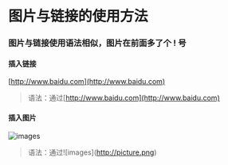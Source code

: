 # 图片与链接的使用方法

### 图片与链接使用语法相似，图片在前面多了个 ! 号

#### 插入链接

[http://www.baidu.com](http://www.baidu.com)

> 语法：通过\[http://www.baidu.com](http://www.baidu.com)

#### 插入图片

![images](./pict.png)

> 语法：通过\!\[images\]\(http://picture.png)
